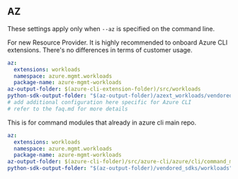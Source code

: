 ## AZ

These settings apply only when `--az` is specified on the command line.

For new Resource Provider. It is highly recommended to onboard Azure CLI extensions. There's no differences in terms of customer usage. 

``` yaml $(az) && $(target-mode) != 'core'
az:
  extensions: workloads
  namespace: azure.mgmt.workloads
  package-name: azure-mgmt-workloads
az-output-folder: $(azure-cli-extension-folder)/src/workloads
python-sdk-output-folder: "$(az-output-folder)/azext_workloads/vendored_sdks/workloads"
# add additional configuration here specific for Azure CLI
# refer to the faq.md for more details
```



This is for command modules that already in azure cli main repo. 
``` yaml $(az) && $(target-mode) == 'core'
az:
  extensions: workloads
  namespace: azure.mgmt.workloads
  package-name: azure-mgmt-workloads
az-output-folder: $(azure-cli-folder)/src/azure-cli/azure/cli/command_modules/workloads
python-sdk-output-folder: "$(az-output-folder)/vendored_sdks/workloads"
``` 